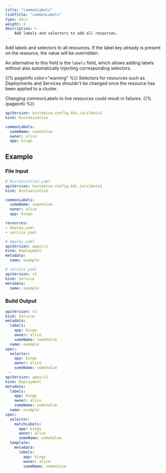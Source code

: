 ```yaml
---
title: "commonLabels"
linkTitle: "commonLabels"
type: docs
weight: 4
description: >
    Add labels and selectors to add all resources.
---
```


Add labels and selectors to all resources.  If the label key already is present on the resource,
the value will be overridden.

An alternative to this field is the `labels` field, which allows adding labels without also automatically
injecting corresponding selectors.

{{% pageinfo color="warning" %}}
Selectors for resources such as Deployments and Services shouldn't be changed once the
resource has been applied to a cluster.

Changing commonLabels to live resources could result in failures.
{{% /pageinfo %}}

```yaml
apiVersion: kustomize.config.k8s.io/v1beta1
kind: Kustomization

commonLabels:
  someName: someValue
  owner: alice
  app: bingo
```

## Example

### File Input

```yaml
# kustomization.yaml
apiVersion: kustomize.config.k8s.io/v1beta1
kind: Kustomization

commonLabels:
  someName: someValue
  owner: alice
  app: bingo

resources:
- deploy.yaml
- service.yaml
```

```yaml
# deploy.yaml
apiVersion: apps/v1
kind: Deployment
metadata:
  name: example
```

```yaml
# service.yaml
apiVersion: v1
kind: Service
metadata:
  name: example
```

### Build Output

```yaml
apiVersion: v1
kind: Service
metadata:
  labels:
    app: bingo
    owner: alice
    someName: someValue
  name: example
spec:
  selector:
    app: bingo
    owner: alice
    someName: someValue
---
apiVersion: apps/v1
kind: Deployment
metadata:
  labels:
    app: bingo
    owner: alice
    someName: someValue
  name: example
spec:
  selector:
    matchLabels:
      app: bingo
      owner: alice
      someName: someValue
  template:
    metadata:
      labels:
        app: bingo
        owner: alice
        someName: someValue
```
